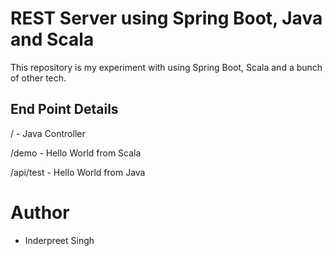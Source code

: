 # REST Server using Spring Boot, Java and Scala

This repository is my experiment with using Spring Boot, Scala and a bunch of other tech.

## End Point Details

/ - Java Controller

/demo - Hello World from Scala

/api/test - Hello World from Java 

# Author

- Inderpreet Singh